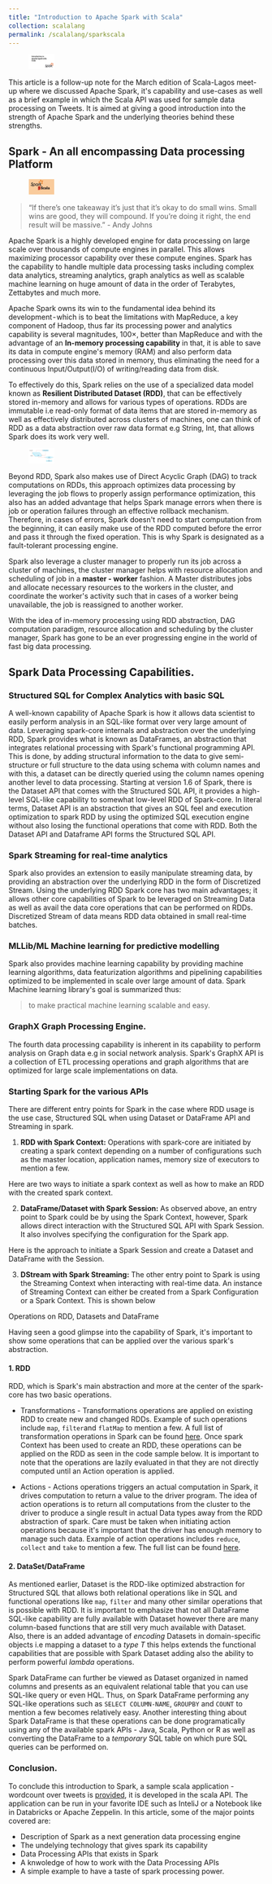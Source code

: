 ```yaml
---
title: "Introduction to Apache Spark with Scala"
collection: scalalang
permalink: /scalalang/sparkscala
---
```


<figure>
	<img src="/images/sparkheadersimple.png" width="50" height="30">
</figure>

This article is a follow-up note for the March edition of Scala-Lagos meet-up where we discussed Apache Spark, it's capability and use-cases as well as a brief example in which the Scala API was used for sample data processing on Tweets. It is aimed at giving a good introduction into the strength of Apache Spark and the underlying theories behind these strengths.

## Spark - An all encompassing Data processing Platform

<figure>
	<img src="/images/sparkandscala.png" width="50" height="30">
</figure>

> “If there’s one takeaway it’s just that it’s okay to do small wins. Small wins are good, they will compound. If you’re doing it right, the end result will be massive.” - Andy Johns

Apache Spark is a highly developed engine for data processing on large scale over thousands of compute engines in parallel. This allows maximizing processor capability over these compute engines. Spark has the capability to handle multiple data processing tasks including complex data analytics, streaming analytics, graph analytics as well as scalable machine learning on huge amount of data in the order of Terabytes, Zettabytes and much more.

Apache Spark owns its win to the fundamental idea behind its development - which is to beat the limitations with MapReduce, a key component of Hadoop, thus far its processing power and analytics capability is several magnitudes, 100×, better than MapReduce and with the advantage of an **In-memory processing capability** in that, it is able to save its data in compute engine's memory (RAM) and also perform data processing over this data stored in memory, thus eliminating the need for a continuous Input/Output(I/O) of writing/reading data from disk.

To effectively do this, Spark relies on the use of a specialized data model known as **Resilient Distributed Dataset (RDD)**, that can be effectively stored in-memory and allows for various types of operations. RDDs are immutable i.e read-only format of data items that are stored in-memory as well as effectively distributed across clusters of machines, one can think of RDD as a data abstraction over raw data format e.g String, Int, that allows Spark does its work very well.

<figure>
	<img src="/images/rdd.png" width="50" height="30">
</figure>

Beyond RDD, Spark also makes use of Direct Acyclic Graph (DAG) to track computations on RDDs, this approach optimizes data processing by leveraging the job flows to properly assign performance optimization, this also has an added advantage that helps Spark manage errors when there is job or operation failures through an effective rollback mechanism. Therefore, in cases of errors, Spark doesn't need to start computation from the beginning, it can easily make use of the RDD computed before the error and pass it through the fixed operation. This is why Spark is designated as a fault-tolerant processing engine.

Spark also leverage a cluster manager to properly run its job across a cluster of machines, the cluster manager helps with resource allocation and scheduling of job in a **master - worker** fashion. A Master distributes jobs and allocate necessary resources to the workers in the cluster, and coordinate the worker's activity such that in cases of a worker being unavailable, the job is reassigned to another worker. 

With the idea of in-memory processing using RDD abstraction, DAG computation paradigm, resource allocation and scheduling by the cluster manager, Spark has gone to be an ever progressing engine in the world of fast big data processing.


## Spark Data Processing Capabilities.

### Structured SQL for Complex Analytics with basic SQL
A well-known capability of Apache Spark is how it allows data scientist to easily perform analysis in an SQL-like format over very large amount of data. Leveraging spark-core internals and abstraction over the underlying RDD, Spark provides what is known as DataFrames, an abstraction that integrates relational processing with Spark's functional programming API. This is done, by adding structural information to the data to give semi-structure or full structure to the data using schema with column names and with this, a dataset can be directly queried using the column names opening another level to data processing.
Starting at version 1.6 of Spark, there is the Dataset API that comes with the Structured SQL API, it provides a high-level SQL-like capability to somewhat low-level RDD of Spark-core. In literal terms, Dataset API is an abstraction that gives an SQL feel and execution optimization to spark RDD by using the optimized SQL execution engine without also losing the functional operations that come with RDD. Both the Dataset API and Dataframe API forms the Structured SQL API.

### Spark Streaming for real-time analytics
Spark also provides an extension to easily manipulate streaming data, by providing an abstraction over the underlying RDD in the form of Discretized Stream. Using the underlying RDD Spark core has two main advantages; it allows other core capabilities of Spark to be leveraged on Streaming Data as well as avail the data core operations that can be performed on RDDs.
Discretized Stream of data means RDD data obtained in small real-time batches.

### MLLib/ML Machine learning for predictive modelling

Spark also provides machine learning capability by providing machine learning algorithms, data featurization algorithms and pipelining capabilities optimized to be implemented in scale over large amount of data. Spark Machine learning library's goal is summarized thus:
> to make practical machine learning scalable and easy.

### GraphX Graph Processing Engine.

The fourth data processing capability is inherent in its capability to perform analysis on Graph data e.g in social network analysis. Spark's GraphX API is a collection of ETL processing operations and graph algorithms that are optimized for large scale implementations on data.


### Starting Spark for the various APIs
There are different entry points for Spark in the case where RDD usage is the use case, Structured SQL when using Dataset or DataFrame API and Streaming in spark.
1. **RDD with Spark Context:**
Operations with spark-core are initiated by creating a spark context depending on a number of configurations such as the master location, application names, memory size of executors to mention a few.

Here are two ways to initiate a spark context as well as how to make an RDD with the created spark context.
<script src="https://gist.github.com/adekunleba/8f37c5d40c0da32ff71f388ad909b4c5.js"></script>

2. **DataFrame/Dataset with Spark Session:**
As observed above, an entry point to Spark could be by using the Spark Context, however, Spark allows direct interaction with the Structured SQL API with Spark Session. It also involves specifying the configuration for the Spark app.

Here is the approach to initiate a Spark Session and create a Dataset and DataFrame with the Session.
<script src="https://gist.github.com/adekunleba/e64f106d7f8a47edb23aa50eaa7fc421.js"></script>

3. **DStream with Spark Streaming:**
The other entry point to Spark is using the Streaming Context when interacting with real-time data. An instance of Streaming Context can either be created from a Spark Configuration or a Spark Context. This is shown below
<script src="https://gist.github.com/adekunleba/ff97b4f7bbe8614155d86462458fa3ec.js"></script>


Operations on RDD, Datasets and DataFrame

Having seen a good glimpse into the capability of Spark, it's important to show some operations that can be applied over the various spark's abstraction.

#### 1. RDD

RDD, which is Spark's main abstraction and more at the center of the spark-core has two basic operations.
 * Transformations - Transformations operations are applied on existing RDD to create new and changed RDDs. Example of such operations include `map`, `filter`and `flatMap` to mention a few. A full list of transformation operations in Spark can be found [here](https://spark.apache.org/docs/latest/rdd-programming-guide.html#transformations).
Once spark Context has been used to create an RDD, these operations can be applied on the RDD as seen in the code sample below. It is important to note that the operations are lazily evaluated in that they are not directly computed until an Action operation is applied.
 <script src="https://gist.github.com/adekunleba/ebacc4b0767298a5d0edb0bfb1194e60.js"></script>

 * Actions - Actions operations triggers an actual computation in Spark, it drives computation to return a value to the driver program. The idea of action operations is to return all computations from the cluster to the driver to produce a single result in actual Data types away from the RDD abstraction of spark. Care must be taken when initiating action operations because it's important that the driver has enough memory to manage such data. Example of action operations includes `reduce`, `collect` and `take` to mention a few. The full list can be found [here](https://spark.apache.org/docs/latest/rdd-programming-guide.html#actions).

#### 2. DataSet/DataFrame

As mentioned earlier, Dataset is the RDD-like optimized abstraction for Structured SQL that allows both relational operations like in SQL and functional operations like `map`, `filter` and many other similar operations that is possible with RDD. It is important to emphasize that not all DataFrame SQL-like capability are fully available with Dataset however there are many column-based functions that are still very much available with Dataset. Also, there is an added advantage of _encoding_ Datasets in domain-specific objects i.e mapping a dataset to a _type T_ this helps extends the functional capabilities that are possible with Spark Dataset adding also the ability to perform powerful _lambda_ operations.

Spark DataFrame can further be viewed as Dataset organized in named columns and presents as an equivalent relational table that you can use SQL-like query or even HQL. Thus, on Spark DataFrame performing any SQL-like operations such as `SELECT COLUMN-NAME`, `GROUPBY` and `COUNT` to mention a few becomes relatively easy. Another interesting thing about Spark DataFrame is that these operations can be done programatically using any of the available spark APIs - Java, Scala, Python or R as well as converting the DataFrame to a _temporary_ SQL table on which pure SQL queries can be performed on.

### Conclusion.
To conclude this introduction to Spark, a sample scala application - wordcount over tweets is [provided](https://github.com/LagosScala/introduction-scala-spark), it is developed in the scala API. The application can be run in your favorite IDE such as InteliJ or a Notebook like in Databricks or Apache Zeppelin.
In this article, some of the major points covered are:
* Description of Spark as a next generation data processing engine
* The undelying technology that gives spark its capability
* Data Processing APIs that exists in Spark
* A knwoledge of how to work with the Data Processing APIs
* A simple example to have a taste of spark processing power.
